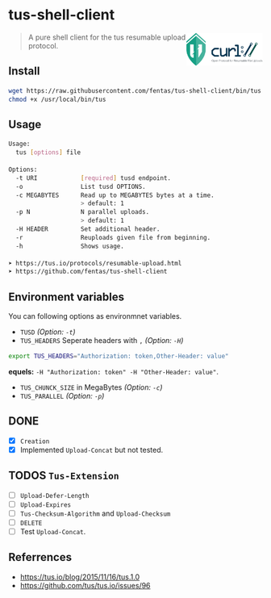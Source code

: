 # tus-shell-client
<img alt="Tus logo" src="https://github.com/fentas/tus-shell-client/blob/master/tus-shell-client.png?raw=true" width="30%" align="right" />

> A pure shell client for the tus resumable upload protocol.

## Install
```sh
wget https://raw.githubusercontent.com/fentas/tus-shell-client/bin/tus -O /usr/local/bin/tus
chmod +x /usr/local/bin/tus
```

## Usage
```sh
Usage:
  tus [options] file

Options:
  -t URI            [required] tusd endpoint.
  -o                List tusd OPTIONS.
  -c MEGABYTES      Read up to MEGABYTES bytes at a time.
                    > default: 1
  -p N              N parallel uploads.
                    > default: 1
  -H HEADER         Set additional header.
  -r                Reuploads given file from beginning.
  -h                Shows usage.

➤ https://tus.io/protocols/resumable-upload.html
➤ https://github.com/fentas/tus-shell-client

```

## Environment variables
You can following options as environmnet variables.
- `TUSD` _(Option: `-t`)_
- `TUS_HEADERS` Seperate headers with `,` _(Option: `-H`)_
```sh
export TUS_HEADERS="Authorization: token,Other-Header: value"
```
**equels:** `-H "Authorization: token" -H "Other-Header: value"`.
- `TUS_CHUNCK_SIZE` in MegaBytes _(Option: `-c`)_
- `TUS_PARALLEL` _(Option: `-p`)_

## DONE
- [x] `Creation`
- [x] Implemented `Upload-Concat` but not tested.

## TODOS `Tus-Extension`
- [ ] `Upload-Defer-Length`
- [ ] `Upload-Expires`
- [ ] `Tus-Checksum-Algorithm` and `Upload-Checksum`
- [ ] `DELETE`
- [ ] Test `Upload-Concat`.

## Referrences
- https://tus.io/blog/2015/11/16/tus.1.0
- https://github.com/tus/tus.io/issues/96
